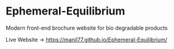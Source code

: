 # Ephemeral-Equilibrium
Modern front-end brochure website for bio degradable products

Live Website -> https://manil77.github.io/Ephemeral-Equilibrium/
